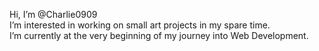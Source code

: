  Hi, I’m @Charlie0909 <br>
 I’m interested in working on small art projects in my spare time.<br>
 I’m currently at the very beginning of my journey into Web Development. 


<!---
Charlie0909/Charlie0909 is a ✨ special ✨ repository because its `README.md` (this file) appears on your GitHub profile.
You can click the Preview link to take a look at your changes.
--->
